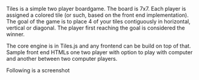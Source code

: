 Tiles is a simple two player boardgame. The board is 7x7. Each player is assigned a colored tile (or such, based on the front end implementation). The goal of the game is to place 4 of your tiles contiguously in horizontal, vertical or diagonal. The player first reaching the goal is considered the winner.

The core engine is in Tiles.js and any frontend can be build on top of that. Sample front end HTMLs one two player with option to play with computer and another between two computer players.

Following is a screenshot


